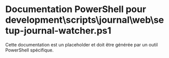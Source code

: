 # Documentation PowerShell pour development\scripts\journal\web\setup-journal-watcher.ps1

Cette documentation est un placeholder et doit être générée par un outil PowerShell spécifique.
